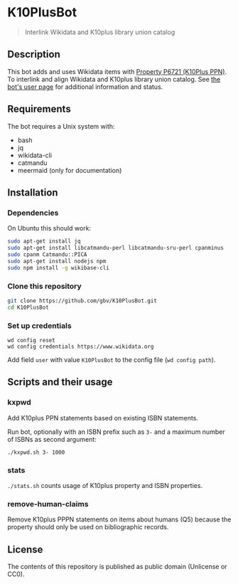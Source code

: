 # K10PlusBot

> Interlink Wikidata and K10plus library union catalog

## Description

This bot adds and uses Wikidata items with [Property P6721 (K10Plus PPN)](https://www.wikidata.org/wiki/Property:P6721). To interlink and align Wikidata and K10plus library union catalog. See [the bot's user page](https://www.wikidata.org/wiki/User:K10PlusBot) for additional information and status.

## Requirements

The bot requires a Unix system with:

* bash
* jq
* wikidata-cli
* catmandu
* meermaid (only for documentation)

## Installation

### Dependencies

On Ubuntu this should work:

~~~bash
sudo apt-get install jq 
sudo apt-get install libcatmandu-perl libcatmandu-sru-perl cpanminus
sudo cpanm Catmandu::PICA
sudo apt-get install nodejs npm
sudo npm install -g wikibase-cli
~~~

### Clone this repository

~~~bash
git clone https://github.com/gbv/K10PlusBot.git
cd K10PlusBot
~~~

### Set up credentials

    wd config reset
    wd config credentials https://www.wikidata.org

Add field `user` with value `K10PlusBot` to the config file (`wd config path`).

## Scripts and their usage

### kxpwd

Add K10plus PPN statements based on existing ISBN statements.

Run bot, optionally with an ISBN prefix such as `3-` and a maximum number of ISBNs as second argument:

    ./kxpwd.sh 3- 1000

### stats

`./stats.sh` counts usage of K10plus property and ISBN properties.

### remove-human-claims

Remove K10plus PPPN statements on items about humans (Q5) because the property should only be used on bibliographic records.

## License

The contents of this repository is published as public domain (Unlicense or CC0).
